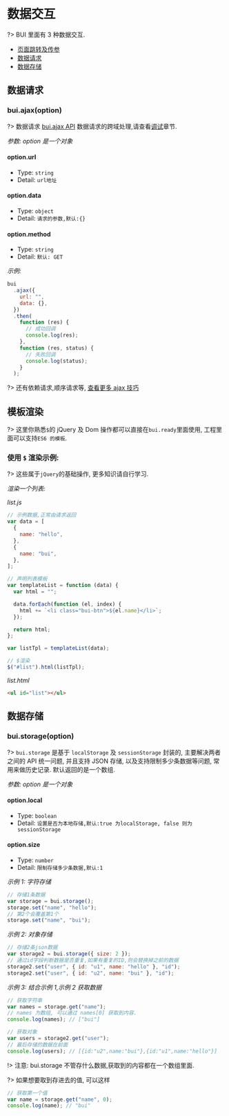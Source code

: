# 数据交互

?> BUI 里面有 3 种数据交互.

- [页面跳转及传参](chapter1/multipage.md)
- [数据请求](chapter1/request?id=数据请求)
- [数据存储](chapter1/request?id=数据存储)

## 数据请求

### bui.ajax(option)

?> 数据请求 <a href="http://www.easybui.com/guide/api/classes/bui.ajax.html" target="_blank">bui.ajax API</a> 数据请求的跨域处理,请查看[调试](chapter1/debug.md)章节.

_参数: option 是一个对象_

#### option.url

- Type: `string`
- Detail: `url地址`

#### option.data

- Type: `object`
- Detail: `请求的参数,默认:{}`

#### option.method

- Type: `string`
- Detail: `默认: GET`

_示例:_

```js
bui
  .ajax({
    url: "",
    data: {},
  })
  .then(
    function (res) {
      // 成功回调
      console.log(res);
    },
    function (res, status) {
      // 失败回调
      console.log(status);
    }
  );
```

?> 还有依赖请求,顺序请求等, [查看更多 ajax 技巧](http://www.easybui.com/demo/#pages/ui_method/bui.ajax)

## 模板渲染

?> 这里你熟悉`$`的 jQuery 及 Dom 操作都可以直接在`bui.ready`里面使用, 工程里面可以支持`ES6 的模板`.

### 使用 `$` 渲染示例:

?> 这些属于`jQuery`的基础操作, 更多知识请自行学习.

_渲染一个列表:_

_list.js_

```js
// 示例数据,正常由请求返回
var data = [
  {
    name: "hello",
  },
  {
    name: "bui",
  },
];

// 声明列表模板
var templateList = function (data) {
  var html = "";

  data.forEach(function (el, index) {
    html += `<li class="bui-btn">${el.name}</li>`;
  });

  return html;
};

var listTpl = templateList(data);

// $渲染
$("#list").html(listTpl);
```

_list.html_

```html
<ul id="list"></ul>
```

## 数据存储

### bui.storage(option)

?> `bui.storage` 是基于 `localStorage` 及 `sessionStorage` 封装的, 主要解决两者之间的 API 统一问题, 并且支持 JSON 存储, 以及支持限制多少条数据等问题, 常用来做历史记录. 默认返回的是一个数组.

_参数: option 是一个对象_

#### option.local

- Type: `boolean`
- Detail: `设置是否为本地存储,默认:true 为localStorage, false 则为 sessionStorage`

#### option.size

- Type: `number`
- Detail: `限制存储多少条数据,默认:1`

_示例 1: 字符存储_

```js
// 存储1条数据
var storage = bui.storage();
storage.set("name", "hello");
// 第2个会覆盖第1个
storage.set("name", "bui");
```

_示例 2: 对象存储_

```js
// 存储2条json数据
var storage2 = bui.storage({ size: 2 });
// 通过id字段判断数据是否重复,如果有重复的ID,则会替换掉之前的数据
storage2.set("user", { id: "u1", name: "hello" }, "id");
storage2.set("user", { id: "u2", name: "bui" }, "id");
```

_示例 3: 结合示例 1,示例 2 获取数据_

```js
// 获取字符串
var names = storage.get("name");
// names 为数组, 可以通过 names[0] 获取到内容.
console.log(names); // ["bui"]

// 获取对象
var users = storage2.get("user");
// 最后存储的数据在前面
console.log(users); // [{id:"u2",name:"bui"},{id:"u1",name:"hello"}]
```

!> 注意: bui.storage 不管存什么数据,获取到的内容都在一个数组里面.

?> 如果想要取到存进去的值, 可以这样

```js
// 获取第一个值
var name = storage.get("name", 0);
console.log(name); // "bui"
```
